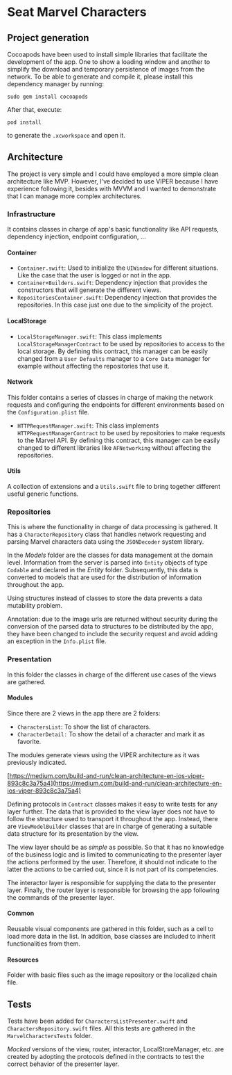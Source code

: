 # Seat Marvel Characters

## Project generation
Cocoapods have been used to install simple libraries that facilitate the development of the app. One to show a loading window and another to simplify the download and temporary persistence of images from the network.
To be able to generate and compile it, please install this dependency manager by running:

`sudo gem install cocoapods`

After that, execute:

`pod install`

to generate the `.xcworkspace` and open it.

## Architecture
The project is very simple and I could have employed a more simple clean architecture like MVP. However, I've decided to use VIPER because I have experience following it, besides with MVVM and I wanted to demonstrate that I can manage more complex architectures.

### Infrastructure
It contains classes in charge of app's basic functionality like API requests, dependency injection, endpoint configuration, ...

#### Container
- `Container.swift`:
Used to initialize the `UIWindow` for different situations. Like the case that the user is logged or not in the app.
- `Container+Builders.swift`:
Dependency injection that provides the constructors that will generate the different views.
- `RepositoriesContainer.swift`:
Dependency injection that provides the repositories. In this case just one due to the simplicity of the project.

#### LocalStorage
- `LocalStorageManager.swift`:
This class implements `LocalStorageManagerContract` to be used by repositories to access to the local storage. By defining this contract, this manager can be easily changed from a `User Defaults` manager to a `Core Data` manager for example without affecting the repositories that use it.

#### Network
This folder contains a series of classes in charge of making the network requests and configuring the endpoints for different environments based on the `Configuration.plist` file.

- `HTTPRequestManager.swift`:
This class implements `HTTPRequestManagerContract` to be used by repositories to make requests to the Marvel API. By defining this contract, this manager can be easily changed to different libraries like `AFNetworking` without affecting the repositories.

#### Utils
A collection of extensions and a `Utils.swift` file to bring together different useful generic functions.

### Repositories
This is where the functionality in charge of data processing is gathered. It has a `CharacterRepository` class that handles network requesting and parsing Marvel characters data using the `JSONDecoder` system library.

In the _Models_ folder are the classes for data management at the domain level. Information from the server is parsed into `Entity` objects of type `Codable` and declared in the _Entity_ folder. Subsequently, this data is converted to models that are used for the distribution of information throughout the app.

Using structures instead of classes to store the data prevents a data mutability problem.

Annotation: due to the image urls are returned without security during the conversion of the parsed data to structures to be distributed by the app, they have been changed to include the security request and avoid adding an exception in the `Info.plist` file.

### Presentation
In this folder the classes in charge of the different use cases of the views are gathered.

#### Modules
Since there are 2 views in the app there are 2 folders:

- `CharactersList`:
To show the list of characters.
- `CharacterDetail:`
To show the detail of a character and mark it as favorite.

The modules generate views using the VIPER architecture as it was previously indicated.

[https://medium.com/build-and-run/clean-architecture-en-ios-viper-893c8c3a75a4](https://medium.com/build-and-run/clean-architecture-en-ios-viper-893c8c3a75a4)

Defining protocols in `Contract` classes makes it easy to write tests for any layer further. The data that is provided to the view layer does not have to follow the structure used to transport it throughout the app. Instead, there are `ViewModelBuilder` classes that are in charge of generating a suitable data structure for its presentation by the view.

The view layer should be as _simple_ as possible. So that it has no knowledge of the business logic and is limited to communicating to the presenter layer the actions performed by the user. Therefore, it should not indicate to the latter the actions to be carried out, since it is not part of its competencies.

The interactor layer is responsible for supplying the data to the presenter layer. Finally, the router layer is responsible for browsing the app following the commands of the presenter layer.

#### Common
Reusable visual components are gathered in this folder, such as a cell to load more data in the list. In addition, base classes are included to inherit functionalities from them.

#### Resources
Folder with basic files such as the image repository or the localized chain file.

## Tests
Tests have been added for `CharactersListPresenter.swift` and `CharactersRepository.swift` files. All this tests are gathered in the `MarvelCharactersTests` folder.

_Mocked_ versions of the view, router, interactor, LocalStoreManager, etc. are created by adopting the protocols defined in the contracts to test the correct behavior of the presenter layer.